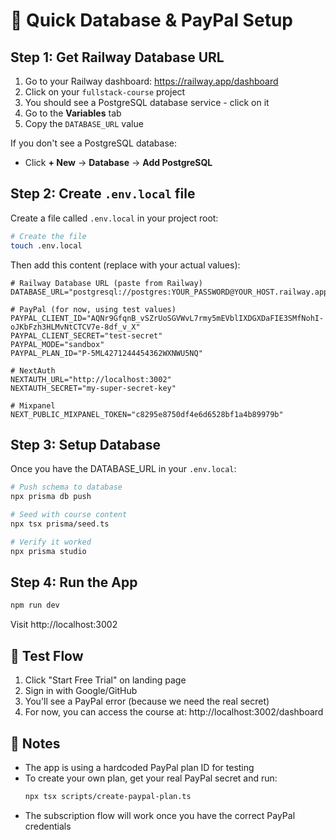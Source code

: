 # 🚀 Quick Database & PayPal Setup

## Step 1: Get Railway Database URL

1. Go to your Railway dashboard: https://railway.app/dashboard
2. Click on your `fullstack-course` project
3. You should see a PostgreSQL database service - click on it
4. Go to the **Variables** tab
5. Copy the `DATABASE_URL` value

If you don't see a PostgreSQL database:
- Click **+ New** → **Database** → **Add PostgreSQL**

## Step 2: Create `.env.local` file

Create a file called `.env.local` in your project root:

```bash
# Create the file
touch .env.local
```

Then add this content (replace with your actual values):

```env
# Railway Database URL (paste from Railway)
DATABASE_URL="postgresql://postgres:YOUR_PASSWORD@YOUR_HOST.railway.app:PORT/railway"

# PayPal (for now, using test values)
PAYPAL_CLIENT_ID="AQNr9GfqnB_vSZrUoSGVWvL7rmy5mEVblIXDGXDaFIE3SMfNohI-oJKbFzh3HLMvNtCTCV7e-8df_v_X"
PAYPAL_CLIENT_SECRET="test-secret"
PAYPAL_MODE="sandbox"
PAYPAL_PLAN_ID="P-5ML4271244454362WXNWU5NQ"

# NextAuth
NEXTAUTH_URL="http://localhost:3002"
NEXTAUTH_SECRET="my-super-secret-key"

# Mixpanel
NEXT_PUBLIC_MIXPANEL_TOKEN="c8295e8750df4e6d6528bf1a4b89979b"
```

## Step 3: Setup Database

Once you have the DATABASE_URL in your `.env.local`:

```bash
# Push schema to database
npx prisma db push

# Seed with course content
npx tsx prisma/seed.ts

# Verify it worked
npx prisma studio
```

## Step 4: Run the App

```bash
npm run dev
```

Visit http://localhost:3002

## 🎯 Test Flow

1. Click "Start Free Trial" on landing page
2. Sign in with Google/GitHub
3. You'll see a PayPal error (because we need the real secret)
4. For now, you can access the course at: http://localhost:3002/dashboard

## 📝 Notes

- The app is using a hardcoded PayPal plan ID for testing
- To create your own plan, get your real PayPal secret and run:
  ```bash
  npx tsx scripts/create-paypal-plan.ts
  ```
- The subscription flow will work once you have the correct PayPal credentials 